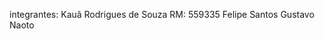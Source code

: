 integrantes: Kauã Rodrigues de Souza RM: 559335
             Felipe Santos
             Gustavo Naoto